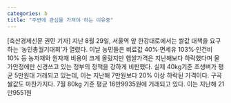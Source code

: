 ```yaml
---
categories: b
title: "주변에 관심을 가져야 하는 이유중"
---
```

[축산경제신문 권민 기자] 지난 8월 29일, 서울역 앞 한강대로에서는 쌀값 대책을 요구하는 ‘농민총궐기대회’가 열렸다. 이날 농민들은 비료값 40%·면세유 103%·인건비 10% 등 농자재와 원자재 비용이 크게 올랐지만 햅쌀가격은 지난해보다 하락했다며 물가안정에만 신경쓰고 있는 정부의 정책을 강하게 비판했다. 실제 40kg기준 조생벼가 평균 5만원대 거래되고 있는데, 이는 지난해 7만원보다 20% 이상 하락된 가격이다. 구곡 쌀값도 마찬가지다. 7월 80kg 기준 평균 16만9935원에 거래되고 있다. 이는 지난해 21만9551원